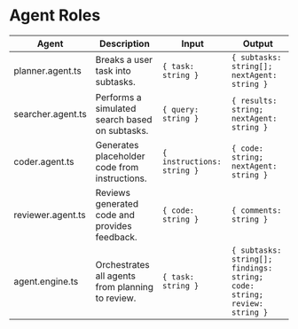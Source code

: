 # Agent Roles

| Agent | Description | Input | Output |
|-------|-------------|-------|--------|
| planner.agent.ts | Breaks a user task into subtasks. | `{ task: string }` | `{ subtasks: string[]; nextAgent: string }` |
| searcher.agent.ts | Performs a simulated search based on subtasks. | `{ query: string }` | `{ results: string; nextAgent: string }` |
| coder.agent.ts | Generates placeholder code from instructions. | `{ instructions: string }` | `{ code: string; nextAgent: string }` |
| reviewer.agent.ts | Reviews generated code and provides feedback. | `{ code: string }` | `{ comments: string }` |
| agent.engine.ts | Orchestrates all agents from planning to review. | `{ task: string }` | `{ subtasks: string[]; findings: string; code: string; review: string }` |
